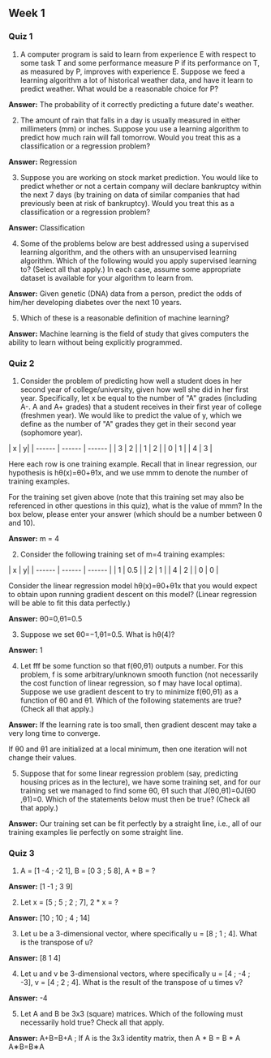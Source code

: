 ## Week 1

### Quiz 1

1. A computer program is said to learn from experience E with respect to some task T and some performance measure P if its performance on T, as measured by P, improves with experience E.
Suppose we feed a learning algorithm a lot of historical weather data, and have it learn to predict weather. What would be a reasonable choice for P?

**Answer:** The probability of it correctly predicting a future date's weather.

2. The amount of rain that falls in a day is usually measured in either millimeters (mm) or inches. Suppose you use a learning algorithm to predict how much rain will fall tomorrow. Would you treat this as a classification or a regression problem?

**Answer:** Regression

3. Suppose you are working on stock market prediction. You would like to predict whether or not a certain company will declare bankruptcy within the next 7 days (by training on data of similar companies that had previously been at risk of bankruptcy). Would you treat this as a classification or a regression problem?

**Answer:** Classification

4. Some of the problems below are best addressed using a supervised learning algorithm, and the others with an unsupervised learning algorithm. Which of the following would you apply supervised learning to? (Select all that apply.) In each case, assume some appropriate dataset is available for your algorithm to learn from.

**Answer:** Given genetic (DNA) data from a person, predict the odds of him/her developing diabetes over the next 10 years.

5. Which of these is a reasonable definition of machine learning?

**Answer:** Machine learning is the field of study that gives computers the ability to learn without being explicitly programmed.

### Quiz 2

1. Consider the problem of predicting how well a student does in her second year of college/university, given how well she did in her first year. Specifically, let x be equal to the number of "A" grades (including A-. A and A+ grades) that a student receives in their first year of college (freshmen year). We would like to predict the value of y, which we define as the number of "A" grades they get in their second year (sophomore year).

| x | y|
| ------ | ------ | ------ |
| 3 | 2 |
| 1 | 2 |
| 0 | 1 |
| 4 | 3 |

Here each row is one training example. Recall that in linear regression, our hypothesis is hθ(x)=θ0+θ1x, and we use mmm to denote the number of training examples.

For the training set given above (note that this training set may also be referenced in other questions in this quiz), what is the value of mmm? In the box below, please enter your answer (which should be a number between 0 and 10).

**Answer:** m = 4

2. Consider the following training set of m=4 training examples:

| x | y|
| ------ | ------ | ------ |
| 1 | 0.5 |
| 2 | 1 |
| 4 | 2 |
| 0 | 0 |

Consider the linear regression model hθ(x)=θ0+θ1x​ that you would expect to obtain upon running gradient descent on this model? (Linear regression will be able to fit this data perfectly.)

**Answer:** θ0​=0,θ1​=0.5

3. Suppose we set θ0=−1,θ1=0.5. What is hθ(4)?

**Answer:** 1

4. Let fff be some function so that f(θ0,θ1) outputs a number. For this problem, f is some arbitrary/unknown smooth function (not necessarily the cost function of linear regression, so f may have local optima).
Suppose we use gradient descent to try to minimize f(θ0,θ1)
as a function of θ0 and θ1. Which of the
following statements are true? (Check all that apply.)

**Answer:** If the learning rate is too small, then gradient descent may take a very long time to converge.

If θ0 and θ1 are initialized at
a local minimum, then one iteration will not change their values.

5. Suppose that for some linear regression problem (say, predicting housing prices as in the lecture), we have some training set, and for our training set we managed to find some θ0, θ1​ such that J(θ0,θ1)=0J(θ0​,θ1​)=0.
Which of the statements below must then be true? (Check all that apply.)

**Answer:** Our training set can be fit perfectly by a straight line,
i.e., all of our training examples lie perfectly on some straight line.

### Quiz 3

1. A = [1 -4 ; -2 1], B = [0 3 ; 5 8], A + B = ?

**Answer:** [1 -1 ; 3 9]

2. Let x = [5 ; 5 ; 2 ; 7], 2 * x = ?

**Answer:** [10 ; 10 ; 4 ; 14]

3. Let u be a 3-dimensional vector, where specifically u = [8 ; 1 ; 4]. What is the transpose of u?

**Answer:** [8 1 4]

4. Let u and v be 3-dimensional vectors, where specifically u = [4 ; -4 ; -3], v = [4 ; 2 ; 4]. What is the result of the transpose of u times v?

**Answer:** -4

5. Let A and B be 3x3 (square) matrices. Which of the following
must necessarily hold true? Check all that apply.

**Answer:** A+B=B+A ; If A is the 3x3 identity matrix, then A * B = B * A A∗B=B∗A
